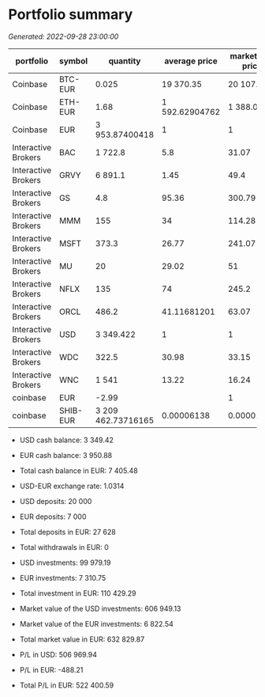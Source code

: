 # Portfolio summary
_Generated: 2022-09-28 23:00:00_

|portfolio          |symbol  |quantity          |average price  |market unit price|market value|investment|P/L       |P/L %   |costs|deposit total     |withdrawal total|
|-------------------|--------|------------------|---------------|-----------------|------------|----------|----------|--------|-----|------------------|----------------|
|Coinbase           |BTC-EUR |        0.025     |19 370.35      |  20 107.65      |      502.69|    484.26|     18.43|    3.81| 0.97|                  |                |
|Coinbase           |ETH-EUR |        1.68      | 1 592.62904762|   1 388.07      |    2 331.96|  2 675.62|   -343.66|  -12.84| 5.35|                  |                |
|Coinbase           |EUR     |    3 953.87400418|     1         |       1         |    3 953.87|  3 953.87|          |        | 3.94|    7 000         |                |
|Interactive Brokers|BAC     |    1 722.8       |     5.8       |      31.07      |   53 527.4 |  9 992.24| 43 535.16|  435.69| 7.95|                  |                |
|Interactive Brokers|GRVY    |    6 891.1       |     1.45      |      49.4       |  340 420.34|  9 992.1 |330 428.24|3 306.89| 7.95|                  |                |
|Interactive Brokers|GS      |        4.8       |    95.36      |     300.79      |    1 443.79|    457.73|    986.06|  215.42|15.9 |                  |                |
|Interactive Brokers|MMM     |      155         |    34         |     114.28      |   17 713.4 |  5 270   | 12 443.4 |  236.12|     |                  |                |
|Interactive Brokers|MSFT    |      373.3       |    26.77      |     241.07      |   89 991.43|  9 993.24| 79 998.19|  800.52| 7.95|                  |                |
|Interactive Brokers|MU      |       20         |    29.02      |      51         |    1 020   |    580.4 |    439.6 |   75.74| 4.95|                  |                |
|Interactive Brokers|NFLX    |      135         |    74         |     245.2       |   33 102   |  9 990   | 23 112   |  231.35| 7.95|                  |                |
|Interactive Brokers|ORCL    |      486.2       |    41.11681201|      63.07      |   30 664.63| 19 990.99| 10 673.64|   53.39|15.9 |                  |                |
|Interactive Brokers|USD     |    3 349.422     |     1         |       1         |    3 349.42|  3 349.42|          |        |23.85|   20 000         |                |
|Interactive Brokers|WDC     |      322.5       |    30.98      |      33.15      |   10 690.88|  9 991.05|    699.83|    7   | 7.95|                  |                |
|Interactive Brokers|WNC     |    1 541         |    13.22      |      16.24      |   25 025.84| 20 372.02|  4 653.82|   22.84| 3.95|                  |                |
|coinbase           |EUR     |       -2.99      |               |       1         |       -2.99|          |          |        |     |                  |                |
|coinbase           |SHIB-EUR|3 209 462.73716165|     0.00006138|       0.00001153|       37.01|    197   |   -159.99|  -81.21| 2.99|3 209 462.73716165|                |

* USD cash balance:                      3 349.42
* EUR cash balance:                      3 950.88
* Total cash balance in EUR:             7 405.48

* USD-EUR exchange rate:                     1.0314

* USD deposits:                         20 000
* EUR deposits:                          7 000
* Total deposits in EUR:                27 628

* Total withdrawals in EUR:                  0

* USD investments:                      99 979.19
* EUR investments:                       7 310.75
* Total investment in EUR:             110 429.29

* Market value of the USD investments: 606 949.13
* Market value of the EUR investments:   6 822.54
* Total market value in EUR:           632 829.87

* P/L in USD:                          506 969.94
* P/L in EUR:                             -488.21
* Total P/L in EUR:                    522 400.59

